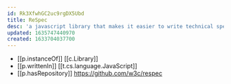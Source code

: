 ```yaml
---
id: Rk3XfwhGC2uc9rgDX5Ubd
title: ReSpec
desc: 'a javascript library that makes it easier to write technical specifications'
updated: 1635747440970
created: 1633704037700
---
```


- [[p.instanceOf]] [[c.Library]]
- [[p.writtenIn]] [[t.cs.language.JavaScript]]
- [[p.hasRepository]] https://github.com/w3c/respec
